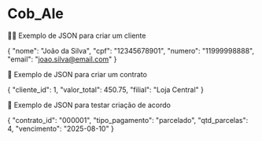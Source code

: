 # Cob_Ale

👨🏿 Exemplo de JSON para criar um cliente

{
  "nome": "João da Silva",
  "cpf": "12345678901",
  "numero": "11999998888",
  "email": "joao.silva@email.com"
}


🧪 Exemplo de JSON para criar um contrato

{
  "cliente_id": 1,
  "valor_total": 450.75,
  "filial": "Loja Central"
}

🧪 Exemplo de JSON para testar criação de acordo

{
  "contrato_id": "000001",
  "tipo_pagamento": "parcelado",
  "qtd_parcelas": 4,
  "vencimento": "2025-08-10"
}
